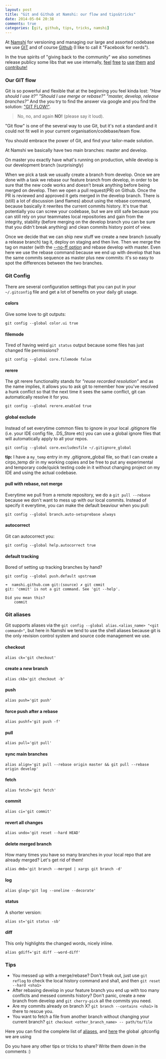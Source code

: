 ```yaml
---
layout: post
title: "Git and Github at Namshi: our flow and tips&tricks"
date: 2014-05-04 20:38
comments: true
categories: [git, github, tips, tricks, namshi]
---
```


At [Namshi](https://www.namshi.com) for versioning and managing our large and assorted codebase we use [GIT](http://git-scm.com/) and of course [Github](http://github.com/namshi) (I like to call it "Facebook for nerds").

In the true spirits of "giving back to the community" we also sometimes release publicy some libs that we use internally, [feel](https://github.com/namshi/NamshiUtilityBundle) [free](https://github.com/namshi/utils) [to](https://github.com/namshi/notificator) [use](https://github.com/namshi/jose) [them](https://github.com/namshi/ng-watchers) [and](https://github.com/namshi/emailvision) [contribute!](https://github.com/namshi)

### Our GIT flow

Git is so powerful and flexible that at the beginning you feel kinda lost: *"How should I use it?"*  *"Should I use merge or rebase?"*  *"master, develop, release branches?"*
And the you try to find the answer via google and you find the solution: ["GIT FLOW!"](http://nvie.com/posts/a-successful-git-branching-model/).

> No, no, and again **NO!** (please say it loud).

"Git flow" is one of the several way to use Git, but it's not a standard and it could not fit well in your current organisation/codebase/team flow.

You should embrace the power of Git, and find your tailor-made solution.

At Namshi we basically have two main branches: master and develop.

On master you exactly have what's running on production, while develop is our development branch (surprisingly)

When we pick a task we usually create a branch from develop. Once we are done with a task we rebase our feature branch from develop, in order to be sure that the new
code works and doesn't break anything before being merged on develop. Then we open a pull request(PR) on Github. Once the PR is reviewed and approved
it gets merged in the develop branch.
There is (still) a lot of discussion (and flames) about using the rebase command, because basically it rewrites the current commits history.
It's true that potentially you can screw your codebase, but we are still safe because you can still rely on your teammates local repositories and
gain from the integrity, stability (before merging on the develop branch you can be sure that you didn't break anything) and clean commits history point of view.

Once we decide that we can ship new stuff we create a new branch (usually a release branch) tag it, deploy on staging and then live.
Then we merge the tag on master (with the [--no-ff option](https://www.kernel.org/pub/software/scm/git/docs/git-merge.html) and rebase develop with master.
Even here we use the rebase command because we end up with develop that has the same commits sequence as master plus new commits: it's so easy to spot the differences between the two branches.


### Git Config

There are several configuration settings that you can put in your `~/.gitconfig` file and get a lot of benefits on your daily git usage.

#### colors
Give some love to git outputs:

```
git config --global color.ui true
```

#### filemode
Tired of having weird `git status` output because some files has just changed file permissions?
```
git config --global core.filemode false
```

#### rerere
The git rerere functionality stands for *"reuse recorded resolution"* and as the name implies, it allows you to ask git to remember how you've resolved a hunk conflict so that the next time it sees the same conflict, git can automatically resolve it for you.
```
git config --global rerere.enabled true
```

#### global exclude
Instead of set everytime common files to ignore in your local .gitignore file (i.e. your IDE config file, .DS_Store etc) you can use a global ignore files
that will automatically apply to all your repos.
```
git config --global core.excludesfile ~/.gitignore_global
```
**tip:** I have a `my_temp` entry in my .gitignore_global file, so that I can create a cirpo_temp dir in my working copies and be free to put any experimental and temporary code/quick testing code
in it without changing project on my IDE and using the actual codebase.


#### pull with rebase, not merge
Everytime we pull from a remote repository, we do a `git pull --rebase` because we don't want to mess up with our local commits.
Instead of specify it everytime, you can make the default beaviour when you pull:
```
git config --global branch.auto-setuprebase always
```

#### autocorrect
Git can autocorrect you:

```
git config --global help.autocorrect true
```

#### default tracking
Bored of setting up tracking branches by hand?
```
git config --global push.default upstream
```

```
➜  namshi.github.com git:(source) ✗ git cmmit
git: 'cmmit' is not a git command. See 'git --help'.

Did you mean this?
	commit
```

### Git aliases
Git supports aliases via the `git config --global alias.<alias_name> "<git command>"`, but here in Namshi we tend to use the shell aliases
because git is the only revision control system and source code management we use.

#### checkout
```
alias ck='git checkout'
```

#### create a new branch
```
alias ckb='git checkout -b'
```

#### push
```
alias push='git push'
```

#### force push after a rebase
```
alias pushf='git push -f'
```
#### pull
```
alias pull='git pull'
```
#### sync main branches

```
alias align='git pull --rebase origin master && git pull --rebase origin develop'
```

#### fetch
```
alias fetch='git fetch'
```

#### commit
```
alias ci='git commit'
```

#### revert all changes
```
alias undo='git reset --hard HEAD'
```

#### delete merged branch
How many times you have so many branches in your local repo that are already merged?
Let's get rid of them!
```
alias dmb='git branch --merged | xargs git branch -d'
```

#### log
```
alias glog='git log --oneline --decorate'
```

#### status
A shorter version:
```
alias st='git status -sb'
```
#### diff
This only highlights the changed words, nicely inline.
```
alias gdiff='git diff --word-diff'
```

### Tips

* You messed up with a merge/rebase? Don't freak out, just use `git reflog` to check the local history command and sha1, and then `git reset --hard <sha1>`
* After rebasing develop in your feature branch you end up with too many conflicts and messed commits history? Don't panic, create a new branch from develop and
`git cherry-pick` all the commits you need.
* Are my commits already on branch X? `git branch --contains <sha1>` is there to rescue you.
* You want to fetch a file from another branch without changing your current branch? `git checkout <other_branch_name> -- path/to/file`

 Here you can find the complete list of [aliases](https://gist.github.com/cirpo/86d43ef8ef87b4cfd031), and [here](https://gist.github.com/cirpo/343376f1ac7fb00204a0) the global .gitconfig we are using

 Do you have any other tips or tricks to share? Write them down in the comments :)

